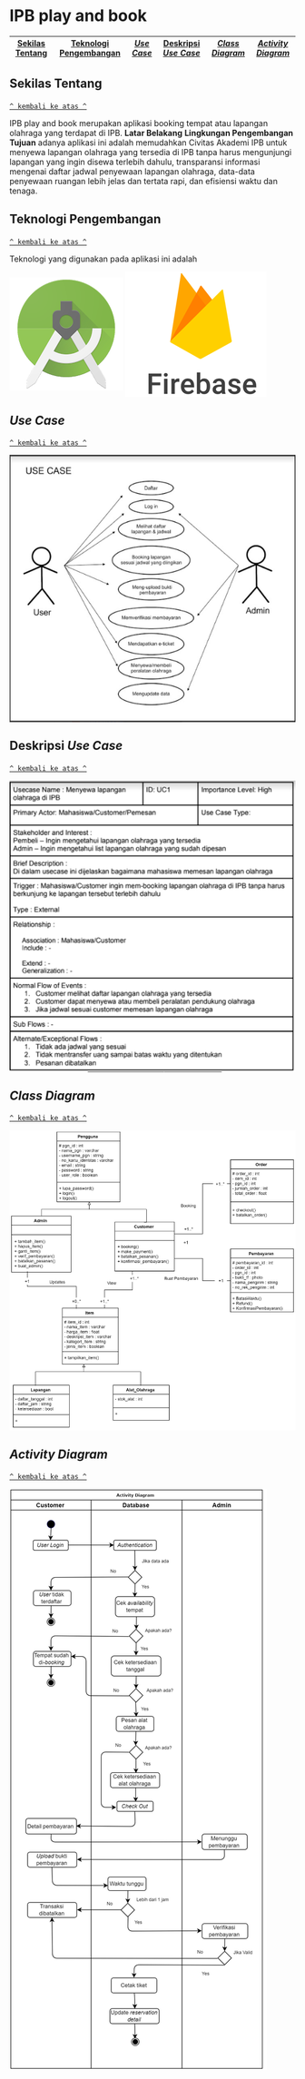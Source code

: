# IPB play and book
[Sekilas Tentang](#sekilas-tentang) | [Teknologi Pengembangan](#teknologi-pengembangan) | [*Use Case*](#use-case) | [Deskripsi *Use Case*](#deskripsi-use-case) | [*Class Diagram*](#class-diagram) | [*Activity Diagram*](#activity-diagram) 
:---:|:---:|:---:|:---:|:---:|:---:

## Sekilas Tentang
[`^ kembali ke atas ^`](#)
  
  IPB play and book merupakan aplikasi booking tempat atau lapangan olahraga yang terdapat di IPB.
**Latar Belakang**
**Lingkungan Pengembangan**
**Tujuan** adanya aplikasi ini adalah memudahkan Civitas Akademi IPB untuk menyewa lapangan olahraga yang tersedia di IPB tanpa harus mengunjungi lapangan yang ingin disewa terlebih dahulu, transparansi informasi mengenai daftar jadwal penyewaan lapangan olahraga, data-data penyewaan ruangan lebih jelas dan tertata rapi, dan efisiensi waktu dan tenaga.

## Teknologi Pengembangan
[`^ kembali ke atas ^`](#)

  Teknologi yang digunakan pada aplikasi ini adalah 
  
 <img src="/Dokumentasi/android studio.png" align=center> <img src="/Dokumentasi/firebase.png" align=center>

## *Use Case*
[`^ kembali ke atas ^`](#)

<img src="/Dokumentasi/Use Case.PNG" align=center>

## Deskripsi *Use Case*
[`^ kembali ke atas ^`](#)

<img src="/Dokumentasi/Use Case Desc.PNG" align=center>

## *Class Diagram*
[`^ kembali ke atas ^`](#)

<img src="/Dokumentasi/Class Diagram.jpg" align=center>

## *Activity Diagram*
[`^ kembali ke atas ^`](#)

<img src="/Dokumentasi/Activity Diagram .jpg" align=center>
